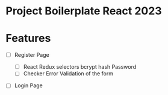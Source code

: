 # Project Boilerplate React 2023

# Features

- [ ] Register Page
  - [ ] React Redux selectors
  bcrypt  hash Password
  - [ ] Checker Error Validation of the form
- [ ] Login Page

  

